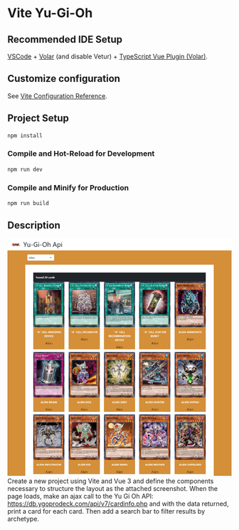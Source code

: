 # Vite Yu-Gi-Oh


## Recommended IDE Setup

[VSCode](https://code.visualstudio.com/) + [Volar](https://marketplace.visualstudio.com/items?itemName=Vue.volar) (and disable Vetur) + [TypeScript Vue Plugin (Volar)](https://marketplace.visualstudio.com/items?itemName=Vue.vscode-typescript-vue-plugin).

## Customize configuration

See [Vite Configuration Reference](https://vitejs.dev/config/).

## Project Setup

```sh
npm install
```

### Compile and Hot-Reload for Development

```sh
npm run dev
```

### Compile and Minify for Production

```sh
npm run build
```
## Description 
![Alt text](Screenshot.png)
Create a new project using Vite and Vue 3 and define the components necessary to structure the layout as the attached screenshot.
When the page loads, make an ajax call to the Yu Gi Oh API: https://db.ygoprodeck.com/api/v7/cardinfo.php
and with the data returned, print a card for each card.
Then add a search bar to filter results by archetype.